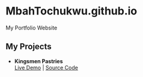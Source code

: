 # MbahTochukwu.github.io
My Portfolio Website
 <h2>My Projects</h2>
<ul>
  <li>
    <strong>Kingsmen Pastries</strong><br>
    <a href="Kingsmen-pastries">Live Demo</a> |
    <a href="https://github.com/MbahTochukwu/MbahTochukwu.github.io.git">Source Code</a>
  </li>

</ul>
